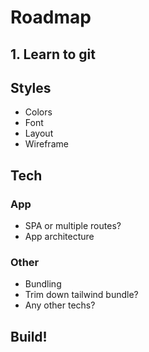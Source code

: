 # Roadmap

## 1. Learn to git

## Styles

- Colors
- Font
- Layout
- Wireframe

## Tech

### App
- SPA or multiple routes?
- App architecture

### Other
- Bundling
- Trim down tailwind bundle?
- Any other techs?

## Build!